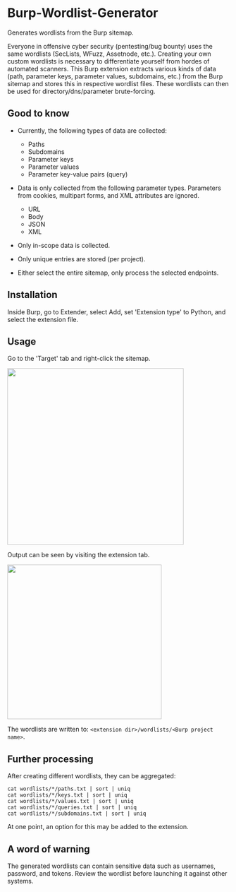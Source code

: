 # Burp-Wordlist-Generator
Generates wordlists from the Burp sitemap.

Everyone in offensive cyber security (pentesting/bug bounty) uses the same wordlists (SecLists, WFuzz, Assetnode, etc.). Creating your own custom wordlists is necessary to differentiate yourself from hordes of automated scanners. This Burp extension extracts various kinds of data (path, parameter keys, parameter values, subdomains, etc.) from the Burp sitemap and stores this in respective wordlist files. These wordlists can then be used for directory/dns/parameter brute-forcing.


## Good to know

- Currently, the following types of data are collected:
  - Paths
  - Subdomains
  - Parameter keys
  - Parameter values
  - Parameter key-value pairs (query)

- Data is only collected from the following parameter types. Parameters from cookies, multipart forms, and XML attributes are ignored.
  - URL
  - Body
  - JSON
  - XML


- Only in-scope data is collected. 
- Only unique entries are stored (per project).
- Either select the entire sitemap, only process the selected endpoints.

## Installation
Inside Burp, go to Extender, select Add, set 'Extension type' to Python, and select the extension file.

## Usage

Go to the 'Target' tab and right-click the sitemap.

<img src="https://user-images.githubusercontent.com/23482322/131515915-43f105e1-7f9f-47c0-b53c-8975eaa1b4d1.png" height="400">


Output can be seen by visiting the extension tab.

<img src="https://user-images.githubusercontent.com/23482322/131701222-d89d33d1-23e2-4ebe-af39-06c51bd34fc3.png" height="350">

The wordlists are written to: `<extension dir>/wordlists/<Burp project name>`.

## Further processing

After creating different wordlists, they can be aggregated:
```
cat wordlists/*/paths.txt | sort | uniq
cat wordlists/*/keys.txt | sort | uniq
cat wordlists/*/values.txt | sort | uniq
cat wordlists/*/queries.txt | sort | uniq
cat wordlists/*/subdomains.txt | sort | uniq
```

At one point, an option for this may be added to the extension.

## A word of warning
The generated wordlists can contain sensitive data such as usernames, password, and tokens. Review the wordlist before launching it against other systems.

